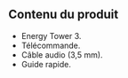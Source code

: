 ## Contenu du produit 

- Energy Tower 3. 
- Télécommande. 
- Câble audio (3,5 mm). 
- Guide rapide. 
